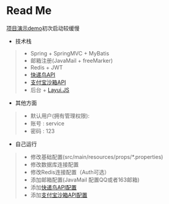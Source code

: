 <h1>Read Me</h1>

[项目演示demo](http://167.179.72.25:8080/SSMWeb/)初次启动较缓慢
* 技术栈
> * Spring + SpringMVC + MyBatis
> * 邮箱注册(JavaMail + freeMarker)
> * Redis + JWT
> * [快递鸟API](http://www.kdniao.com/api-all)
> * [支付宝沙箱API](https://openhome.alipay.com/platform/appDaily.htm?tab=info)
> * 后台 + [Layui.JS](https://www.layui.com/doc/)
* 其他方面
> * 默认用户(拥有管理权限):
>  * 账号 : service
>  * 密码 : 123
* 自己运行
> * 修改基础配置(src/main/resources/props/*.properties)
>  * 修改数据库连接配置
>  * 修改Redis连接配置（Auth可选）
>  * 添加邮箱配置(JavaMail 配置QQ或者163邮箱)
>  * 添加[快递鸟API配置](http://www.kdniao.com/api-all)
>  * 添加[支付宝沙箱API配置](https://openhome.alipay.com/platform/appDaily.htm?tab=info)

